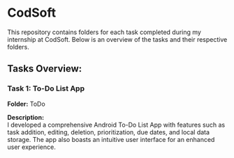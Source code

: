 # CodSoft
This repository contains folders for each task completed during my internship at CodSoft. Below is an overview of the tasks and their respective folders.

## Tasks Overview:

### Task 1: To-Do List App

**Folder:** ToDo

**Description:**  
I developed a comprehensive Android To-Do List App with features such as task addition, editing, deletion, prioritization, due dates, and local data storage. The app also boasts an intuitive user interface for an enhanced user experience.

